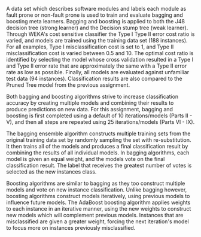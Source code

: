 A data set which describes software modules and labels each module as fault prone or non-fault prone is used to train and evaluate bagging and boosting meta learners. Bagging and boosting is applied to both the J48 decision tree (strong learner) and the Decision stump tree (weak learner). Through WEKA's cost sensitive classifier the Type I Type II error cost ratio is varied, and models are trained using the training data set (188 instances). For all examples, Type I misclassification cost is set to 1, and Type II misclassification cost is varied between 0.5 and 10. The optimal cost ratio is identified by selecting the model whose cross validation resulted in a Type I and Type II error rate that are approximately the same with a Type II error rate as low as possible. Finally, all models are evaluated against unfamiliar test data (94 instances). Classification results are also compared to the Pruned Tree model from the previous assignment.

Both bagging and boosting algorithms strive to increase classification accuracy by creating multiple models and combining their results to produce predictions on new data. For this assignment, bagging and boosting is first completed using a default of 10 iterations/models (Parts II - V), and then all steps are repeated using 25 iterations/models (Parts VI - IX).

The bagging ensemble algorithm constructs multiple training sets from the original training data set by randomly sampling the set with re-substitution. It then trains all of the models and produces a final classification result by combining the results of all individual models. In bagging algorithms, each model is given an equal weight, and the models vote on the final classification result. The label that receives the greatest number of votes is selected as the new instances class. 

Boosting algorithms are similar to bagging as they too construct multiple models and vote on new instance classification. Unlike bagging however, boosting algorithms construct models iteratively, using previous models to influence future models. The AdaBoost boosting algorithm applies weights to each instance in an iterative manner, using the new weights to construct new models which will complement previous models. Instances that are misclassified are given a greater weight, forcing the next iteration's model to focus more on instances previously misclassified.